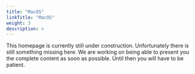 ```yaml
---
title: "MacOS"
linkTitle: "MacOS"
weight: 3
description: >
---
```

This homepage is currently still under construction. Unfortunately there is still something missing here. We are working on being able to present you the complete content as soon as possible. Until then you will have to be patient.